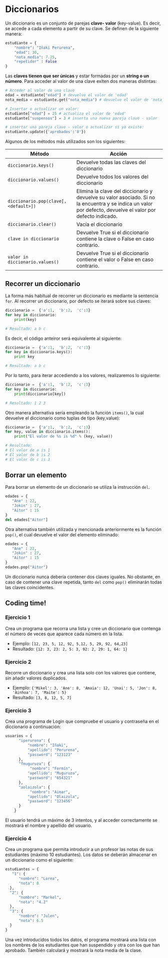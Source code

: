 # Diccionarios

Un diccionario es un conjunto de parejas **clave- valor** (key-value). Es decir, se accede a cada elemento a partir de su clave. Se definen de la siguiente manera:

```python
estudiante = {
	"nombre": "Iñaki Perurena",
	"edad": 30,
	"nota_media": 7.25,
	"repetidor" : False
}
```

Las **claves tienen que ser únicas** y estar formadas por un **string o un número**. Para acceder al valor de una clave exiten dos maneras distintas:

```python
# Acceder al valor de una clave
edad = estudiante["edad"] # devuelve el valor de 'edad'
nota_media = estudiante.get("nota_media") # devuelve el valor de 'nota_media'

# Insertar o actualizar un valor:
estudiante["edad"] = 25 # actualiza el valor de 'edad'
estudiante["suspensos"] = 3 # inserta una nueva pareja clave - valor

# insertar una pareja clave - valor o actualizar si ya existe:
estudiante.update({'aprobados':'8'})
```

Algunos de los métodos más utilizados son los siguientes:

| Método | Acción |
|--|--|
| `diccionario.keys()` | Devuelve todas las claves del diccionario |
| `diccionario.values()` | Devuelve todos los valores del diccionario |
| `diccionario.pop(clave[,<default>])` | Elimina la clave del diccionario y devuelve su valor asociado. Si no la encuentra y se indica un valor por defecto, devuelve el valor por defecto indicado. |
| `diccionario.clear()` | Vacía el diccionario |
| `clave in diccionario` | Devuelve True si el diccionario contiene la clave o False en caso contrario. |
| `valor in diccionario.values()` | Devuelve True si el diccionario contiene el valor o False en caso contrario. |

## Recorrer un diccionario
La forma más habitual de recorrer un diccionario es mediante la sentencia `for`. Al recorrer un diccionario, por defecto se iterará sobre sus claves:

```python
diccionario =  {'a':1,  'b':2,  'c':3}
for key in diccionario:
	print(key)

# Resultado: a b c
```
Es decir, el código anteiror será equivalente al siguiente:
```python
diccionario =  {'a':1,  'b':2,  'c':3}
for key in diccionario.keys():
	print key

# Resultado: a b c
```
Por lo tanto, para iterar accediendo a los valores, realizaremos lo siguiente:

```python
diccionario =  {'a':1,  'b':2,  'c':3}
for key in diccionario:
	print(diccionario[key])

# Resultado: 1 2 3
```
Otro manera alternativa sería empleando la función `items()`, la cual devuelve el diccionario como tuplas de tipo (key,value):
```python
diccionario =  {'a':1,  'b':2,  'c':3}
for key, value in diccionario.items():
	print("El valor de %s is %d" % (key, value))

# Resultado:
# El valor de a is 1
# El valor de b is 2
# El valor de c is 3
```

## Borrar un elemento

Para borrar un elemento de un diccionario se utiliza la instrucción `del`.
```python
edades = {
   "Ane" : 22,
   "Jokin" : 27,
   "Aitor" : 15
}
del edades["Aitor"]
```
Otra alternativa también utilizada y mencionada anteriormente es la función `pop()`, el cual devuelve el valor del elemento eliminado:

```python
edades = {
   "Ane" : 22,
   "Jokin" : 27,
   "Aitor" : 15
}
edades.pop("Aitor")
```
Un diccionario nunca debería contener dos claves iguales. No obstante, en caso de contener una clave repetida, tanto `del` como `pop()` eliminarán todas las claves coincidentes.

## Coding time!

### Ejercicio 1
Crea un programa que recorra una lista y cree un diccionario que contenga el número de veces que aparece cada número en la lista.

- Ejemplo: `[12, 23, 5, 12, 92, 5,12, 5, 29, 92, 64,23]`
- Resultado: `{12: 3, 23: 2, 5: 3, 92: 2, 29: 1, 64: 1}`

### Ejercicio 2
Recorre un diccionario y crea una lista solo con los valores que contiene, sin añadir valores duplicados.

- Ejemplo: `{'Mikel': 3, 'Ane': 8, 'Amaia': 12, 'Unai': 5, 'Jon': 8, 'Ainhoa': 7, 'Maite': 5}`
- Resultado: `[3, 8, 12, 5, 7]`

### Ejercicio 3
Crea una programa de Login que compruebe el usuario y contraseña en el diccionario a continuación:

```python
usuarios = {  
      "iperurena": {  
          "nombre": "Iñaki",  
		  "apellido": "Perurena",  
		  "password": "123123"  
	  },  
	  "fmuguruza": {  
	       "nombre": "Fermín",  
		  "apellido": "Muguruza",  
		  "password": "654321"  
	  },  
	  "aolaizola": {  
	       "nombre": "Aimar",  
		  "apellido": "Olaizola",  
		  "password": "123456"  
	  }  
    }
```

El usuario tendrá un máximo de 3 intentos, y al acceder correctamente se mostrará el nombre y apellido del usuario.

### Ejercicio 4
Crea un programa que permita introducir a un profesor las notas de sus estudiantes (máximo 10 estudiantes). Los datos se deberán almacenar en un diccionario como el siguiente:

```python
estudiantes = {  
   "1": {  
	  "nombre": "Lorea",  
	  "nota": 8  
  },  
  "2": {  
      "nombre": "Markel",  
	  "nota": "4.2"  
  },  
  "3": {  
      "nombre": "Julen",  
	  "nota": 6.5  
  }  
}
```
Una vez introducidos todos los datos, el programa mostrará una lista con los nombres de los estudiantes que han suspendido y otra con los que han aprobado. También calculará y mostrará la nota media de la clase.
